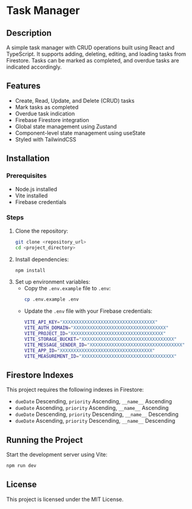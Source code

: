 # Task Manager

## Description
A simple task manager with CRUD operations built using React and TypeScript. It supports adding, deleting, editing, and loading tasks from Firestore. Tasks can be marked as completed, and overdue tasks are indicated accordingly.

## Features
- Create, Read, Update, and Delete (CRUD) tasks
- Mark tasks as completed
- Overdue task indication
- Firebase Firestore integration
- Global state management using Zustand
- Component-level state management using useState
- Styled with TailwindCSS

## Installation
### Prerequisites
- Node.js installed
- Vite installed
- Firebase credentials

### Steps
1. Clone the repository:
   ```sh
   git clone <repository_url>
   cd <project_directory>
   ```
2. Install dependencies:
   ```sh
   npm install
   ```
3. Set up environment variables:
   - Copy the `.env.example` file to `.env`:
     ```sh
     cp .env.example .env
     ```
   - Update the `.env` file with your Firebase credentials:
     ```sh
     VITE_API_KEY="XXXXXXXXXXXXXXXXXXXXXXXXXXXXXXXXXX"
     VITE_AUTH_DOMAIN="XXXXXXXXXXXXXXXXXXXXXXXXXXXXXXXXXX"
     VITE_PROJECT_ID="XXXXXXXXXXXXXXXXXXXXXXXXXXXXXXXXXX"
     VITE_STORAGE_BUCKET="XXXXXXXXXXXXXXXXXXXXXXXXXXXXXXXXXX"
     VITE_MESSAGE_SENDER_ID="XXXXXXXXXXXXXXXXXXXXXXXXXXXXXXXXXX"
     VITE_APP_ID="XXXXXXXXXXXXXXXXXXXXXXXXXXXXXXXXXX"
     VITE_MEASUREMENT_ID="XXXXXXXXXXXXXXXXXXXXXXXXXXXXXXXXXX"
     ```

## Firestore Indexes
This project requires the following indexes in Firestore:
- `dueDate` Descending, `priority` Ascending, `__name__` Ascending
- `dueDate` Ascending, `priority` Ascending, `__name__` Ascending
- `dueDate` Descending, `priority` Descending, `__name__` Descending
- `dueDate` Ascending, `priority` Descending, `__name__` Descending

## Running the Project
Start the development server using Vite:
```sh
npm run dev
```

## License
This project is licensed under the MIT License.
